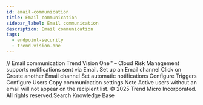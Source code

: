 ```yaml
---
id: email-communication
title: Email communication
sidebar_label: Email communication
description: Email communication
tags:
  - endpoint-security
  - trend-vision-one
---
```


/*<![CDATA[*/ $('#title').html($('meta[name=map-description]').attr('content')); /*]]>*/ Email communication Trend Vision One™ – Cloud Risk Management supports notifications sent via Email. Set up an Email channel Click on Create another Email channel Set automatic notifications Configure Triggers Configure Users Copy communication settings Note Active users without an email will not appear on the recipient list. © 2025 Trend Micro Incorporated. All rights reserved.Search Knowledge Base